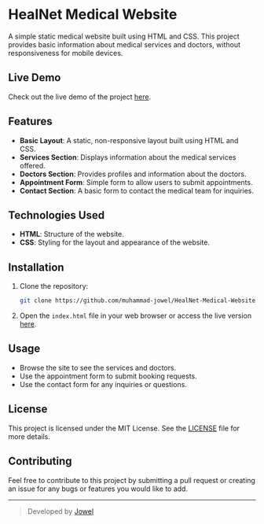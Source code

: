 # HealNet Medical Website

A simple static medical website built using HTML and CSS. This project provides basic information about medical services and doctors, without responsiveness for mobile devices.

## Live Demo

Check out the live demo of the project [here](https://muhammad-jowel.github.io/HealNet-Medical-Website/).

## Features

- **Basic Layout**: A static, non-responsive layout built using HTML and CSS.
- **Services Section**: Displays information about the medical services offered.
- **Doctors Section**: Provides profiles and information about the doctors.
- **Appointment Form**: Simple form to allow users to submit appointments.
- **Contact Section**: A basic form to contact the medical team for inquiries.

## Technologies Used

- **HTML**: Structure of the website.
- **CSS**: Styling for the layout and appearance of the website.

## Installation

1. Clone the repository:
   ```bash
   git clone https://github.com/muhammad-jowel/HealNet-Medical-Website.git
   ```
2. Open the `index.html` file in your web browser or access the live version [here](https://muhammad-jowel.github.io/HealNet-Medical-Website/).

## Usage

- Browse the site to see the services and doctors.
- Use the appointment form to submit booking requests.
- Use the contact form for any inquiries or questions.


## License

This project is licensed under the MIT License. See the [LICENSE](./LICENSE) file for more details.

## Contributing

Feel free to contribute to this project by submitting a pull request or creating an issue for any bugs or features you would like to add.

---

> Developed by [Jowel](https://github.com/muhammad-jowel)
